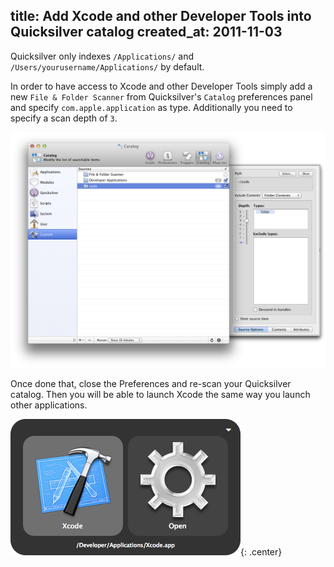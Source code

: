 title: Add Xcode and other Developer Tools into Quicksilver catalog
created_at: 2011-11-03
----

Quicksilver only indexes `/Applications/` and `/Users/yourusername/Applications/` by default.

In order to have access to Xcode and other Developer Tools simply add a new `File & Folder Scanner` from Quicksilver's `Catalog` preferences panel and specify `com.apple.application` as type. Additionally you need to specify a scan depth of `3`.

![File and Folder Scanner](/images/quicksilver-file-scanner.png)

Once done that, close the Preferences and re-scan your Quicksilver catalog. Then you will be able to launch Xcode the same way you launch other applications.

![Quicksilver opening Xcode 4](/images/quicksilver-xcode.png){: .center}
